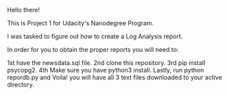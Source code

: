 Hello there!

This is Project 1 for Udacity's Nanodegree Program.

I was tasked to figure out how to create a Log Analysis report.

In order for you to obtain the proper reports you will need to:

1st have the newsdata.sql file.
2nd clone this repository.
3rd pip install psycopg2.
4th Make sure you have python3 install.
Lastly, run python repordb.py and Voila! you will have all 3 text files downloaded to your active directory.
